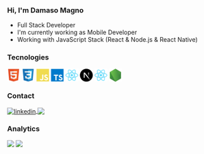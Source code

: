 ### Hi, I'm Damaso Magno
- Full Stack Developer 
- I'm currently working as Mobile Developer
- Working with JavaScript Stack (React & Node.js & React Native)

### Tecnologies 
<div>
  <img align="center" width="30" alt="HTML" src="https://raw.githubusercontent.com/devicons/devicon/master/icons/html5/html5-original.svg">
  <img align="center" width="30" alt="CSS" src="https://raw.githubusercontent.com/devicons/devicon/master/icons/css3/css3-original.svg">
  <img align="center" width="30" alt="JavaScript" src="https://raw.githubusercontent.com/devicons/devicon/master/icons/javascript/javascript-plain.svg">
  <img align="center" width="30" alt="Typescript" src="https://raw.githubusercontent.com/devicons/devicon/master/icons/typescript/typescript-plain.svg">
  <img align="center" width="30" alt="React" src="https://raw.githubusercontent.com/devicons/devicon/master/icons/react/react-original.svg">
  <img align="center" width="30" alt="Next" src="https://raw.githubusercontent.com/devicons/devicon/master/icons/nextjs/nextjs-original.svg">
  <img align="center" width="30" alt="React Native" src="https://raw.githubusercontent.com/devicons/devicon/master/icons/react/react-original.svg">
  <img align="center" width="30" alt="Node.js" src="https://raw.githubusercontent.com/devicons/devicon/master/icons/nodejs/nodejs-original.svg">
</div>


### Contact
<a href="https://linkedin.com/in/damasomagno" target="_blank">
  <img align="center" src="https://img.shields.io/badge/-damasomagno-05122A?style=flat&logo=linkedin" alt="linkedin"/>
</a>
<a href="https://www.devdamaso.com" target="_blank">
  <img align="center" src="https://img.shields.io/badge/Portfolio-FF5722?style=for-the-badge&logo=todoist&logoColor=white"/>
</a>

### Analytics
<div>
  <img height="150em" src="https://github-readme-stats.vercel.app/api?username=DamasoMagno&show_icons=true&theme=dark&include_all_commits=true&count_private=true">
  <img height="150em" src="https://github-readme-stats.vercel.app/api/top-langs/?username=DamasoMagno&layout=compact&langs_count=5&theme=dark">
 </div> 
